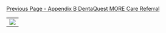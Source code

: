 [Previous Page - Appendix B  DentaQuest MORE Care Referral](appendix_b__dentaquest_more_care_referral.html)

<table><tr><td><img src="MORE Care Treatment Report.png" /></td></tr></table>